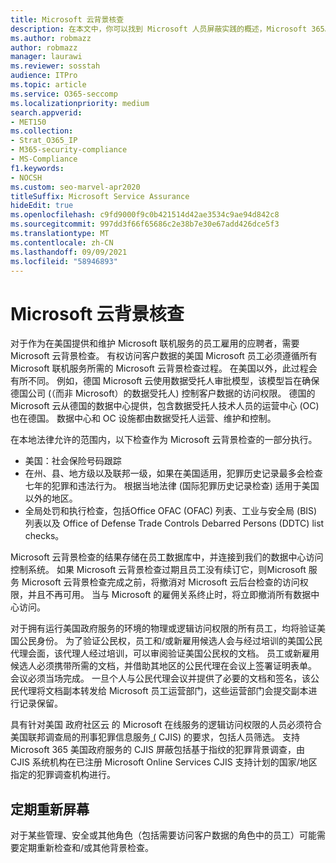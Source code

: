 ```yaml
---
title: Microsoft 云背景核查
description: 在本文中，你可以找到 Microsoft 人员屏蔽实践的概述，Microsoft 365。
ms.author: robmazz
author: robmazz
manager: laurawi
ms.reviewer: sosstah
audience: ITPro
ms.topic: article
ms.service: O365-seccomp
ms.localizationpriority: medium
search.appverid:
- MET150
ms.collection:
- Strat_O365_IP
- M365-security-compliance
- MS-Compliance
f1.keywords:
- NOCSH
ms.custom: seo-marvel-apr2020
titleSuffix: Microsoft Service Assurance
hideEdit: true
ms.openlocfilehash: c9fd9000f9c0b421514d42ae3534c9ae94d842c8
ms.sourcegitcommit: 997dd3f66f65686c2e38b7e30e67add426dce5f3
ms.translationtype: MT
ms.contentlocale: zh-CN
ms.lasthandoff: 09/09/2021
ms.locfileid: "58946893"
---
```

# <a name="microsoft-cloud-background-check"></a>Microsoft 云背景核查

对于作为在美国提供和维护 Microsoft 联机服务的员工雇用的应聘者，需要 Microsoft 云背景检查。 有权访问客户数据的美国 Microsoft 员工必须遵循所有 Microsoft 联机服务所需的 Microsoft 云背景检查过程。 在美国以外，此过程会有所不同。 例如，德国 Microsoft 云使用数据受托人审批模型，该模型旨在确保德国公司 (（而非 Microsoft）的数据受托人) 控制客户数据的访问权限。 德国的 Microsoft 云从德国的数据中心提供，包含数据受托人技术人员的运营中心 (OC) 也在德国。 数据中心和 OC 设施都由数据受托人运营、维护和控制。

在本地法律允许的范围内，以下检查作为 Microsoft 云背景检查的一部分执行。

- 美国：社会保险号码跟踪
- 在州、县、地方级以及联邦一级，如果在美国适用，犯罪历史记录最多会检查七年的犯罪和违法行为。 根据当地法律 (国际犯罪历史记录检查) 适用于美国以外的地区。
- 全局处罚和执行检查，包括Office OFAC (OFAC) 列表、工业与安全局 (BIS) 列表以及 Office of Defense Trade Controls Debarred Persons (DDTC) list checks。

Microsoft 云背景检查的结果存储在员工数据库中，并连接到我们的数据中心访问控制系统。 如果 Microsoft 云背景检查过期且员工没有续订它，则Microsoft 服务 Microsoft 云背景检查完成之前，将撤消对 Microsoft 云后台检查的访问权限，并且不再可用。 当与 Microsoft 的雇佣关系终止时，将立即撤消所有数据中心访问。

对于拥有运行美国政府服务的环境的物理或逻辑访问权限的所有员工，均将验证美国公民身份。 为了验证公民权，员工和/或新雇用候选人会与经过培训的美国公民代理会面，该代理人经过培训，可以审阅验证美国公民权的文档。 员工或新雇用候选人必须携带所需的文档，并借助其地区的公民代理在会议上签署证明表单。 会议必须当场完成。 一旦个人与公民代理会议并提供了必要的文档和签名，该公民代理将文档副本转发给 Microsoft 员工运营部门，这些运营部门会提交副本进行记录保留。

具有针对美国 政府社区云 的 Microsoft 在线服务的逻辑访问权限的人员必须符合美国联邦调查局的刑事犯罪信息服务[ (](https://www.fbi.gov/services/cjis) CJIS) 的要求，包括人员筛选。 支持 Microsoft 365 美国政府服务的 CJIS 屏蔽包括基于指纹的犯罪背景调查，由 CJIS 系统机构在已注册 Microsoft Online Services CJIS 支持计划[](https://blogs.office.com/2013/10/23/california-and-microsoft-sign-cjis-security-policy-agreement/)的国家/地区指定的犯罪调查机构进行。

## <a name="periodic-rescreening"></a>定期重新屏幕

对于某些管理、安全或其他角色（包括需要访问客户数据的角色中的员工）可能需要定期重新检查和/或其他背景检查。